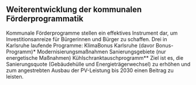## Weiterentwicklung der kommunalen Förderprogrammatik

Kommunale Förderprogramme stellen ein effektives Instrument dar, um Investitionsanreize für Bürgerinnen und Bürger zu schaffen. Drei in Karlsruhe laufende Programme:
KlimaBonus Karlsruhe (davor Bonus-Programm)* 
Modernisierungsmaßnahmen Sanierungsgebiete (nur energetische Maßnahmen) 
Kühlschranktauschprogramm**
Ziel ist es, die Sanierungsquote (Gebäudehülle und Energieträgerwechsel) zu erhöhen und zum angestrebten Ausbau der PV-Leistung bis 2030 einen Beitrag zu leisten.

